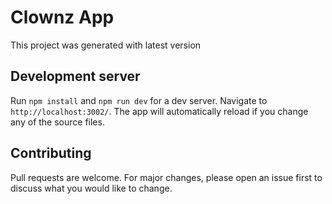 # Clownz App

This project was generated with latest version


## Development server

Run `npm install` and `npm run dev` for a dev server. Navigate to `http://localhost:3002/`. The app will automatically reload if you change any of the source files.

## Contributing
Pull requests are welcome. For major changes, please open an issue first
to discuss what you would like to change.

